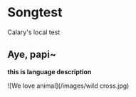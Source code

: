 Songtest
========

Calary's local test 

## Aye, papi~
**this is language description**

![We love animal](/images/wild cross.jpg)


